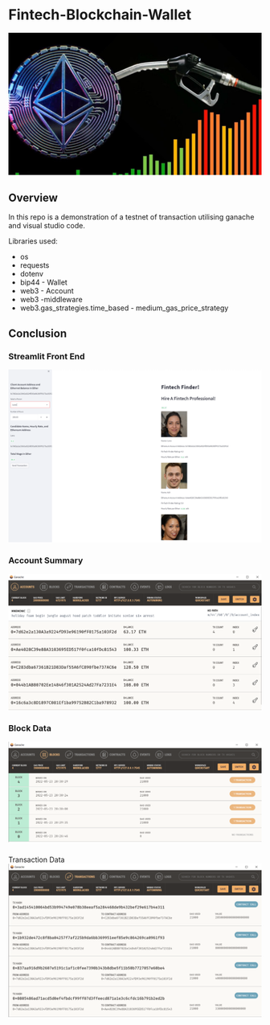 # Fintech-Blockchain-Wallet
![image_add](Images/202202141745-main.jpg)

## Overview

In this repo is a demonstration of a testnet of transaction utilising ganache and visual studio code.

Libraries used:

 - os
 - requests
 - dotenv
 - bip44 - Wallet
 - web3 - Account
 - web3 -middleware
 - web3.gas_strategies.time_based - medium_gas_price_strategy

 ## Conclusion

### Streamlit Front End
 ![image_add](Images/1.png)

### Account Summary
 ![image_add](Images/2.png)

### Block Data
 ![image_add](Images/3.png)

###
Transaction Data
![image_add](Images/4.png)
